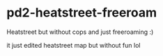 # pd2-heatstreet-freeroam
Heatstreet but without cops and just freeroaming :)


it just edited heatstreet map but without fun lol
